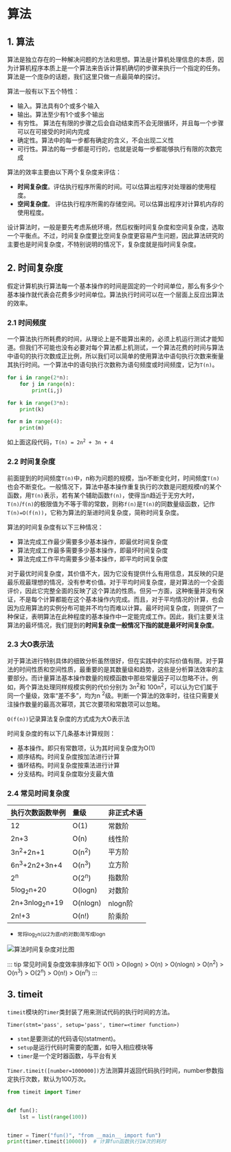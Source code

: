 # 算法

## 1. 算法
算法是独立存在的一种解决问题的方法和思想。算法是计算机处理信息的本质，因为计算机程序本质上是一个算法来告诉计算机确切的步骤来执行一个指定的任务。算法是一个庞杂的话题，我们这里只做一点最简单的探讨。

算法一般有以下五个特性：
* 输入。算法具有0个或多个输入
* 输出。算法至少有1个或多个输出
* 有穷性。 算法在有限的步骤之后会自动结束而不会无限循环，并且每一个步骤可以在可接受的时间内完成
* 确定性。算法中的每一步都有确定的含义，不会出现二义性
* 可行性。算法的每一步都是可行的，也就是说每一步都能够执行有限的次数完成

算法的效率主要由以下两个复杂度来评估：
* **时间复杂度**。评估执行程序所需的时间。可以估算出程序对处理器的使用程度。
* **空间复杂度**。 评估执行程序所需的存储空间。可以估算出程序对计算机内存的使用程度。

设计算法时，一般是要先考虑系统环境，然后权衡时间复杂度和空间复杂度，选取一个平衡点。不过，时间复杂度要比空间复杂度更容易产生问题，因此算法研究的主要也是时间复杂度，不特别说明的情况下，复杂度就是指时间复杂度。

## 2. 时间复杂度
假定计算机执行算法每一个基本操作的时间是固定的一个时间单位，那么有多少个基本操作就代表会花费多少时间单位。算法执行时间可以在一个层面上反应出算法的效率。

### 2.1 时间频度
一个算法执行所耗费的时间，从理论上是不能算出来的，必须上机运行测试才能知道。但我们不可能也没有必要对每个算法都上机测试，一个算法花费的时间与算法中语句的执行次数成正比例，所以我们可以简单的使用算法中语句执行次数来衡量其执行时间。一个算法中的语句执行次数称为语句频度或时间频度，记为`T(n)`。

```py
for i in range(2*n):
    for j in range(n):
        print(i,j)

for k in range(3*n):
    print(k)

for m in range(4):
    print(m)
```
如上面这段代码，<code>T(n) = 2n<sup>2</sup> + 3n + 4</code>
### 2.2 时间复杂度
前面提到的时间频度`T(n)`中，n称为问题的规模，当n不断变化时，时间频度`T(n)`也会不断变化。一般情况下，算法中基本操作重复执行的次数是问题规模n的某个函数，用`T(n)`表示，若有某个辅助函数`f(n)`，使得当n趋近于无穷大时，`T(n)`/`f(n)`的极限值为不等于零的常数，则称`f(n)`是`T(n)`的同数量级函数，记作`T(n)=O(f(n))`，它称为算法的渐进时间复杂度，简称时间复杂度。

算法的时间复杂度有以下三种情况：

* 算法完成工作最少需要多少基本操作，即最优时间复杂度
* 算法完成工作最多需要多少基本操作，即最坏时间复杂度
* 算法完成工作平均需要多少基本操作，即平均时间复杂度

对于最优时间复杂度，其价值不大，因为它没有提供什么有用信息，其反映的只是最乐观最理想的情况，没有参考价值。对于平均时间复杂度，是对算法的一个全面评价，因此它完整全面的反映了这个算法的性质。但另一方面，这种衡量并没有保证，不是每个计算都能在这个基本操作内完成。而且，对于平均情况的计算，也会因为应用算法的实例分布可能并不均匀而难以计算。最坏时间复杂度，则提供了一种保证，表明算法在此种程度的基本操作中一定能完成工作。因此，我们主要关注算法的最坏情况，我们提到的**时间复杂度一般情况下指的就是最坏时间复杂度**。

### 2.3 大O表示法
对于算法进行特别具体的细致分析虽然很好，但在实践中的实际价值有限。对于算法的时间性质和空间性质，最重要的是其数量级和趋势，这些是分析算法效率的主要部分。而计量算法基本操作数量的规模函数中那些常量因子可以忽略不计。例如，两个算法处理同样规模实例的代价分别为 3n<sup>2</sup>和 100n<sup>2</sup>，可以认为它们属于同一个量级，效率“差不多”，均为n <sup>2</sup>级。判断一个算法的效率时，往往只需要关注操作数量的最高次幂项，其它次要项和常数项可以忽略。

`O(f(n))`记录算法复杂度的方式成为大O表示法

时间复杂度的有以下几条基本计算规则：
* 基本操作。即只有常数项，认为其时间复杂度为O(1)
* 顺序结构。时间复杂度按加法进行计算
* 循环结构。时间复杂度按乘法进行计算
* 分支结构。时间复杂度取分支最大值

### 2.4 常见时间复杂度

执行次数函数举例|量级|非正式术语
:-|:-|:-
12|O(1)|常数阶
2n+3|O(n)|线性阶
3n<sup>2</sup>+2n+1|O(n<sup>2</sup>)|平方阶
6n<sup>3</sup>+2n2+3n+4|O(n<sup>3</sup>)|立方阶
2<sup>n</sup>|O(2<sup>n</sup>)|指数阶
5log<sub>2</sub>n+20|O(logn)|对数阶
2n+3nlog<sub>2</sub>n+19|O(nlogn)|nlogn阶
2n!+3|O(n!)|阶乘阶

* <small>常将log<sub>2</sub>n(以2为底n的对数)简写成logn</small>

![算法时间复杂度对比图](https://s2.ax1x.com/2020/01/19/1CuvR0.jpg)

::: tip 常见时间复杂度效率排序如下
O(1) > O(logn) > O(n) > O(nlogn) > O(n<sup>2</sup>) > O(n<sup>3</sup>) > O(2<sup>n</sup>) > O(n!) > O(n<sup>n</sup>)
:::

## 3. timeit
`timeit`模块的`Timer`类封装了用来测试代码的执行时间的方法。

`Timer(stmt='pass', setup='pass', timer=<timer function>)`
* `stmt`是要测试的代码语句(statment)。
* `setup`是运行代码时需要的配置，如导入相应模块等
* `timer`是一个定时器函数，与平台有关

`Timer.timeit([number=1000000])`方法测算并返回代码执行时间，number参数指定执行次数，默认为100万次。
```py
from timeit import Timer


def fun():
    lst = list(range(100))


timer = Timer("fun()", "from __main__ import fun")
print(timer.timeit(10000))  # 计算fun函数执行1W次的耗时 
```